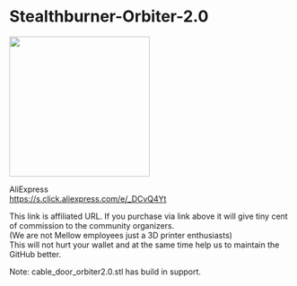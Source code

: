 # Stealthburner-Orbiter-2.0  
<img src="https://github.com/Mellow-3D/Stealthburner-Orbiter-2.0/assets/41975091/e97ab168-39f4-4116-948b-2dbccc5f37cb" width="250">  

    
AliExpress  
https://s.click.aliexpress.com/e/_DCvQ4Yt  

This link is affiliated URL. If you purchase via link above it will give tiny cent of commission to the community organizers.  
(We are not Mellow employees just a 3D printer enthusiasts)  
This will not hurt your wallet and at the same time help us to maintain the GitHub better.  

Note:
cable_door_orbiter2.0.stl has build in support.
